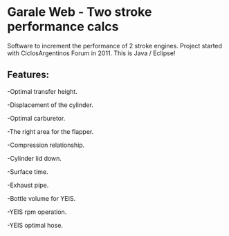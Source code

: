 # Garale Web - Two stroke performance calcs
Software to increment the performance of 2 stroke engines.
Project started with CiclosArgentinos Forum in 2011. This is Java / Eclipse!

## Features:

-Optimal transfer height.

-Displacement of the cylinder.

-Optimal carburetor.

-The right area for the flapper.

-Compression relationship.

-Cylinder lid down.

-Surface time.

-Exhaust pipe.

-Bottle volume for YEIS.

-YEIS rpm operation.

-YEIS optimal hose.